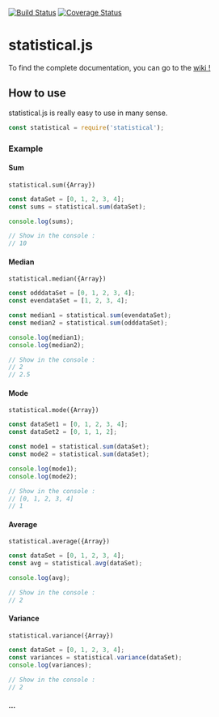 [![Build Status](https://travis-ci.org/adrien2p/statistical-js.svg?branch=master)](https://travis-ci.org/adrien2p/statistical-js)
[![Coverage Status](https://coveralls.io/repos/github/adrien2p/statistical-js/badge.svg?branch=master)](https://coveralls.io/github/adrien2p/statistical-js?branch=master)
# statistical.js

To find the complete documentation, you can go to the [wiki !](https://github.com/adrien2p/statistical-js/wiki)

## How to use

statistical.js is really easy to use in many sense.

```javascript
const statistical = require('statistical');
```

### Example

#### Sum

`statistical.sum({Array})`

```javascript
const dataSet = [0, 1, 2, 3, 4];
const sums = statistical.sum(dataSet);

console.log(sums);

// Show in the console :
// 10
```

#### Median

`statistical.median({Array})`

```javascript
const odddataSet = [0, 1, 2, 3, 4];
const evendataSet = [1, 2, 3, 4];

const median1 = statistical.sum(evendataSet);
const median2 = statistical.sum(odddataSet);

console.log(median1);
console.log(median2);

// Show in the console :
// 2
// 2.5
```

#### Mode

`statistical.mode({Array})`

```javascript
const dataSet1 = [0, 1, 2, 3, 4];
const dataSet2 = [0, 1, 1, 2];

const mode1 = statistical.sum(dataSet);
const mode2 = statistical.sum(dataSet);

console.log(mode1);
console.log(mode2);

// Show in the console :
// [0, 1, 2, 3, 4]
// 1
```

#### Average

`statistical.average({Array})`

```javascript
const dataSet = [0, 1, 2, 3, 4];
const avg = statistical.avg(dataSet);

console.log(avg);

// Show in the console :
// 2
```

#### Variance

`statistical.variance({Array})`

```javascript
const dataSet = [0, 1, 2, 3, 4];
const variances = statistical.variance(dataSet);
console.log(variances);

// Show in the console :
// 2
```

#### ...
